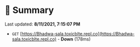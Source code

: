 # 📖 Summary
Last updated: **8/11/2021, 7:15:07 PM**

- `GET` [https://Bhadwa-sala.toxicblte.repl.co](https://Bhadwa-sala.toxicblte.repl.co) - **Down** (178ms)
